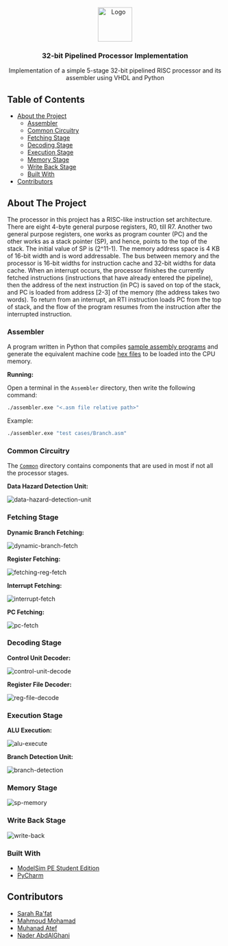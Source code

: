 <br />
<p align="center">
  <a href="https://github.com/naderabdalghani/hippohippogo-search-engine">
    <img src="Assets/cpu.png" alt="Logo" width="80" height="80">
  </a>

  <h3 align="center">32-bit Pipelined Processor Implementation</h3>

  <p align="center">
    Implementation of a simple 5-stage 32-bit pipelined RISC processor and its assembler using VHDL and Python
  </p>
</p>

## Table of Contents

* [About the Project](#about-the-project)
  * [Assembler](#assembler)
  * [Common Circuitry](#common-circuitry)
  * [Fetching Stage](#fetching-stage)
  * [Decoding Stage](#decoding-stage)
  * [Execution Stage](#execution-stage)
  * [Memory Stage](#memory-stage)
  * [Write Back Stage](#write-back-stage)
  * [Built With](#built-with)
* [Contributors](#contributors)

## About The Project

The processor in this project has a RISC-like instruction set architecture. There are eight 4-byte general purpose registers, R​0​, till R7. Another two general purpose registers, one works as program counter (PC) and the other works as a stack pointer (SP), and hence, points to the top of the stack. The initial value of SP is (​2^11-1​). The memory address space is ​4 KB of 16-bit ​width and is word addressable. The bus between memory and the processor is 16-bit widths for instruction cache and 32-bit widths for data cache. When an interrupt occurs, the processor finishes the currently fetched instructions (instructions that have already entered the pipeline), then the address of the next instruction (in PC) is saved on top of the stack, and PC is loaded from address [2-3] of the memory (the address takes two words). To return from an interrupt, an RTI instruction loads PC from the top of stack, and the flow of the program resumes from the instruction after the interrupted instruction.

### Assembler

A program written in Python that compiles [sample assembly programs](https://github.com/naderabdalghani/32-bit-risc-pipelined-processor/tree/master/Assembler/test%20cases) and generate the equivalent machine code [hex files](https://github.com/naderabdalghani/32-bit-risc-pipelined-processor/tree/master/Assembler/memory%20files) to be loaded into the CPU memory.

**Running:**

Open a terminal in the `Assembler` directory, then write the following command:

```bash
./assembler.exe "<.asm file relative path>"
```

Example:

```bash
./assembler.exe "test cases/Branch.asm"
```

### Common Circuitry

The [`Common`](https://github.com/naderabdalghani/32-bit-risc-pipelined-processor/tree/master/VHDL%20Code/Common) directory contains components that are used in most if not all the processor stages.

**Data Hazard Detection Unit:**

![data-hazard-detection-unit][data-hazard-detection-unit]

### Fetching Stage

**Dynamic Branch Fetching:**

![dynamic-branch-fetch][dynamic-branch-fetch]

**Register Fetching:**

![fetching-reg-fetch][fetching-reg-fetch]

**Interrupt Fetching:**

![interrupt-fetch][interrupt-fetch]

**PC Fetching:**

![pc-fetch][pc-fetch]

### Decoding Stage

**Control Unit Decoder:**

![control-unit-decode][control-unit-decode]

**Register File Decoder:**

![reg-file-decode][reg-file-decode]

### Execution Stage

**ALU Execution:**

![alu-execute][alu-execute]

**Branch Detection Unit:**

![branch-detection][branch-detection]

### Memory Stage

![sp-memory][sp-memory]

### Write Back Stage

![write-back][write-back]

### Built With

* [ModelSim PE Student Edition](https://www.mentor.com/company/higher_ed/modelsim-student-edition)
* [PyCharm](https://www.jetbrains.com/pycharm/)

[data-hazard-detection-unit]: Assets/data_hazard_detection.png
[dynamic-branch-fetch]: Assets/dynamic_branch_fetch.png
[fetching-reg-fetch]: Assets/fetching_reg_fetch.png
[interrupt-fetch]: Assets/interrupt_fetch.png
[pc-fetch]: Assets/pc_fetch.png
[control-unit-decode]: Assets/control_unit_decode.png
[reg-file-decode]: Assets/reg_file_decode.png
[alu-execute]: Assets/alu_execute.png
[branch-detection]: Assets/branch_detection.png
[sp-memory]: Assets/sp_memory.png
[write-back]: Assets/write_back.png

## Contributors

* [Sarah Ra'fat](https://github.com/sarahRaafat15)
* [Mahmoud Mohamad](https://github.com/mmmacmp)
* [Muhanad Atef](https://github.com/Muhanad23)
* [Nader AbdAlGhani](https://github.com/naderabdalghani)
